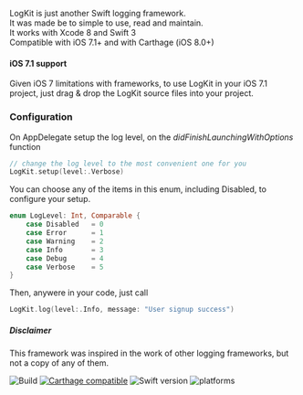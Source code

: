 
LogKit is just another Swift logging framework.  
It was made be to simple to use, read and maintain.  
It works with Xcode 8 and Swift 3  
Compatible with iOS 7.1+ and with Carthage (iOS 8.0+)  

#### iOS 7.1 support
Given iOS 7 limitations with frameworks, to use LogKit in your iOS 7.1 project, just drag & drop the LogKit source files into your project.


### Configuration 

On AppDelegate setup the log level, on the *didFinishLaunchingWithOptions* function

```swift
// change the log level to the most convenient one for you
LogKit.setup(level:.Verbose)
```

You can choose any of the items in this enum, including Disabled, to configure your setup.

```swift
enum LogLevel: Int, Comparable {
    case Disabled   = 0
    case Error      = 1
    case Warning    = 2
    case Info       = 3
    case Debug      = 4
    case Verbose    = 5
}
```

Then, anywere in your code, just call

```swift
LogKit.log(level:.Info, message: "User signup success")
```



##### Disclaimer
This framework was inspired in the work of other logging frameworks, but not a copy of any of them.


![Build](https://www.bitrise.io/app/93bb51c1de5dd228.svg?token=QzEV4V8xkznqBPDKyChWLA&branch=swift3)
[![Carthage compatible](https://img.shields.io/badge/Carthage-compatible-4BC51D.svg?style=flat)](https://github.com/Carthage/Carthage) 
![Swift version](https://img.shields.io/badge/Swift%20-3.x-orange.svg) 
![platforms](https://img.shields.io/badge/platforms-iOS-lightgrey.svg)  

